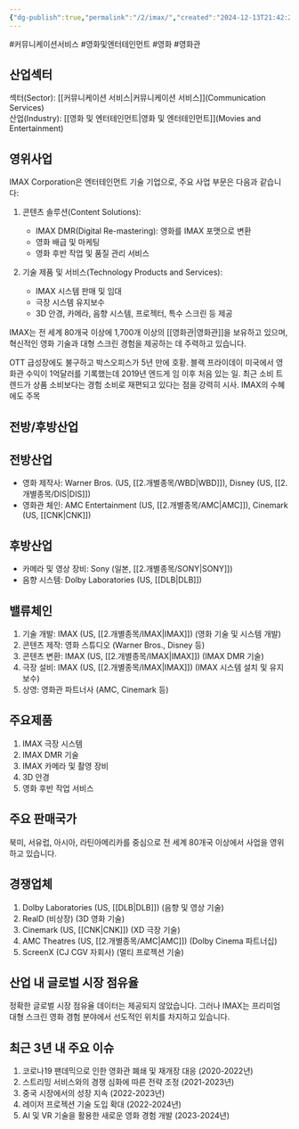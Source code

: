 ```yaml
---
{"dg-publish":true,"permalink":"/2/imax/","created":"2024-12-13T21:42:22.573+09:00","updated":"2025-07-29T21:37:04.759+09:00"}
---
```


#커뮤니케이션서비스 #영화및엔터테인먼트 #영화 #영화관


## 산업섹터

섹터(Sector): [[커뮤니케이션 서비스\|커뮤니케이션 서비스]](Communication Services)  
산업(Industry): [[영화 및 엔터테인먼트\|영화 및 엔터테인먼트]](Movies and Entertainment)

## 영위사업


IMAX Corporation은 엔터테인먼트 기술 기업으로, 주요 사업 부문은 다음과 같습니다:

1. 콘텐츠 솔루션(Content Solutions):
    
    - IMAX DMR(Digital Re-mastering): 영화를 IMAX 포맷으로 변환
    - 영화 배급 및 마케팅
    - 영화 후반 작업 및 품질 관리 서비스
    
2. 기술 제품 및 서비스(Technology Products and Services):
    
    - IMAX 시스템 판매 및 임대
    - 극장 시스템 유지보수
    - 3D 안경, 카메라, 음향 시스템, 프로젝터, 특수 스크린 등 제공
    

IMAX는 전 세계 80개국 이상에 1,700개 이상의 [[영화관\|영화관]]을 보유하고 있으며, 혁신적인 영화 기술과 대형 스크린 경험을 제공하는 데 주력하고 있습니다.

OTT 급성장에도 불구하고 박스오피스가 5년 만에 호황. 블랙 프라이데이 미국에서 영화관 수익이 1억달러를 기록했는데 2019년 엔드게 임 이후 처음 있는 일. 최근 소비 트렌드가 상품 소비보다는 경험 소비로 재편되고 있다는 점을 강력히 시사. IMAX의 수혜에도 주목
## 전방/후방산업

## 전방산업

- 영화 제작사: Warner Bros. (US, [[2.개별종목/WBD\|WBD]]), Disney (US, [[2.개별종목/DIS\|DIS]])
- 영화관 체인: AMC Entertainment (US, [[2.개별종목/AMC\|AMC]]), Cinemark (US, [[CNK\|CNK]])

## 후방산업

- 카메라 및 영상 장비: Sony (일본, [[2.개별종목/SONY\|SONY]])
- 음향 시스템: Dolby Laboratories (US, [[DLB\|DLB]])

## 밸류체인

1. 기술 개발: IMAX (US, [[2.개별종목/IMAX\|IMAX]]) (영화 기술 및 시스템 개발)
2. 콘텐츠 제작: 영화 스튜디오 (Warner Bros., Disney 등)
3. 콘텐츠 변환: IMAX (US, [[2.개별종목/IMAX\|IMAX]]) (IMAX DMR 기술)
4. 극장 설비: IMAX (US, [[2.개별종목/IMAX\|IMAX]]) (IMAX 시스템 설치 및 유지보수)
5. 상영: 영화관 파트너사 (AMC, Cinemark 등)

## 주요제품

1. IMAX 극장 시스템
2. IMAX DMR 기술
3. IMAX 카메라 및 촬영 장비
4. 3D 안경
5. 영화 후반 작업 서비스

## 주요 판매국가

북미, 서유럽, 아시아, 라틴아메리카를 중심으로 전 세계 80개국 이상에서 사업을 영위하고 있습니다.

## 경쟁업체

1. Dolby Laboratories (US, [[DLB\|DLB]]) (음향 및 영상 기술)
2. RealD (비상장) (3D 영화 기술)
3. Cinemark (US, [[CNK\|CNK]]) (XD 극장 기술)
4. AMC Theatres (US, [[2.개별종목/AMC\|AMC]]) (Dolby Cinema 파트너십)
5. ScreenX (CJ CGV 자회사) (멀티 프로젝션 기술)

## 산업 내 글로벌 시장 점유율

정확한 글로벌 시장 점유율 데이터는 제공되지 않았습니다. 그러나 IMAX는 프리미엄 대형 스크린 영화 경험 분야에서 선도적인 위치를 차지하고 있습니다.

## 최근 3년 내 주요 이슈

1. 코로나19 팬데믹으로 인한 영화관 폐쇄 및 재개장 대응 (2020-2022년)
2. 스트리밍 서비스와의 경쟁 심화에 따른 전략 조정 (2021-2023년)
3. 중국 시장에서의 성장 지속 (2022-2023년)
4. 레이저 프로젝션 기술 도입 확대 (2022-2024년)
5. AI 및 VR 기술을 활용한 새로운 영화 경험 개발 (2023-2024년)